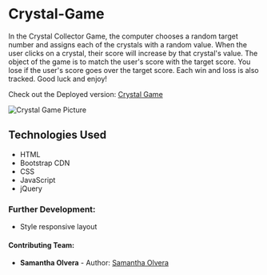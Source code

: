 # Crystal-Game
In the Crystal Collector Game, the computer chooses a random target number and assigns each of the crystals with a random value. When the user clicks on a crystal, their score will increase by that crystal's value. The object of the game is to match the user's score with the target score. You lose if the user's score goes over the target score.  Each win and loss is also tracked. Good luck and enjoy!

Check out the Deployed version: [Crystal Game](https://smolvera.github.io/Crystal-Game/)

![Crystal Game Picture](https://smolvera.github.io/Crystal-Game/assets/images/crystalCollector.jpg "Crystal Game")

## Technologies Used
 - HTML
 - Bootstrap CDN 
 - CSS
 - JavaScript
 - jQuery
 
### Further Development:
- Style responsive layout 

#### Contributing Team:

* **Samantha Olvera** - Author: [Samantha Olvera](https://github.com/smolvera) 

